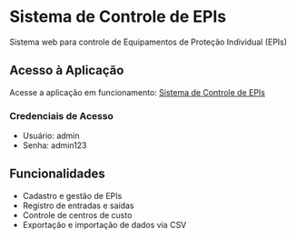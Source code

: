 # Sistema de Controle de EPIs

Sistema web para controle de Equipamentos de Proteção Individual (EPIs)

## Acesso à Aplicação

Acesse a aplicação em funcionamento: [Sistema de Controle de EPIs](https://seuusuario.github.io/seureposit​​orio/)

### Credenciais de Acesso
- Usuário: admin
- Senha: admin123

## Funcionalidades
- Cadastro e gestão de EPIs
- Registro de entradas e saídas
- Controle de centros de custo
- Exportação e importação de dados via CSV
